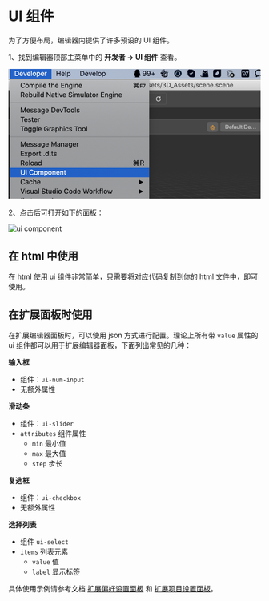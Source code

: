 # UI 组件

为了方便布局，编辑器内提供了许多预设的 UI 组件。

1、找到编辑器顶部主菜单中的 **开发者 -> UI 组件** 查看。

![](image/ui-component-menu.png)

2、点击后可打开如下的面板：

![ui component](image/ui-component.png)


## 在 html 中使用

在 html 使用 ui 组件非常简单，只需要将对应代码复制到你的 html 文件中，即可使用。

## 在扩展面板时使用

在扩展编辑器面板时，可以使用 json 方式进行配置。理论上所有带 `value` 属性的 ui 组件都可以用于扩展编辑器面板，下面列出常见的几种：

**输入框**
- 组件：`ui-num-input`
- 无额外属性

**滑动条**
- 组件：`ui-slider`
- `attributes` 组件属性
    - `min` 最小值
    - `max` 最大值
    - `step` 步长

**复选框**
- 组件：`ui-checkbox`
- 无额外属性

**选择列表**
- 组件 `ui-select`
- `items` 列表元素
    - `value` 值
    - `label` 显示标签

具体使用示例请参考文档 [扩展偏好设置面板](./contributions-preferences.md) 和 [扩展项目设置面板](./contributions-project.md)。
